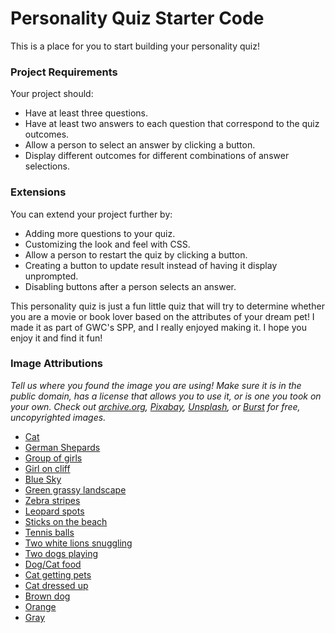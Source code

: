 # Personality Quiz Starter Code

This is a place for you to start building your personality quiz!

### Project Requirements
Your project should:
- Have at least three questions.
- Have at least two answers to each question that correspond to the quiz outcomes.
- Allow a person to select an answer by clicking a button.
- Display different outcomes for different combinations of answer selections.


### Extensions
You can extend your project further by:
- Adding more questions to your quiz.
- Customizing the look and feel with CSS.
- Allow a person to restart the quiz by clicking a button.
- Creating a button to update result instead of having it display unprompted.
- Disabling buttons after a person selects an answer.

This personality quiz is just a fun little quiz that will try to determine whether you are a movie or book lover based on the attributes of your dream pet! I made it as part of GWC's SPP, and I really enjoyed making it. I hope you enjoy it and find it fun!

### Image Attributions
*Tell us where you found the image you are using! Make sure it is in the public domain, has a license that allows you to use it, or is one you took on your own. Check out [archive.org](https://archive.org/), [Pixabay](https://pixabay.com/), [Unsplash](https://unsplash.com/), or [Burst](https://burst.shopify.com/) for free, uncopyrighted images.*
- [Cat]()
- [German Shepards]()
- [Group of girls]()
- [Girl on cliff]()
- [Blue Sky]()
- [Green grassy landscape]()
- [Zebra stripes]()
- [Leopard spots]()
- [Sticks on the beach]()
- [Tennis balls]()
- [Two white lions snuggling]()
- [Two dogs playing]()
- [Dog/Cat food]()
- [Cat getting pets]()
- [Cat dressed up]()
- [Brown dog]()
- [Orange]()
- [Gray]()